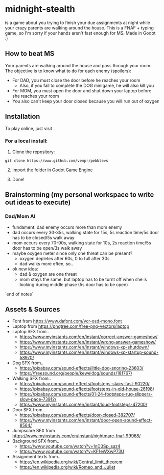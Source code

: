 # midnight-stealth
is a game about you trying to finish your due assignments at night while your
crazy parents are walking around the house. This is a FNAF + typing game,
so I'm sorry if your hands aren't fast enough for MS. Made in Godot :)

## How to beat MS

Your parents are walking around the house and pass through your room.
The objective is to know what to do for each enemy (spoilers):
- For DAD, you must close the door before he reaches your room
	- Also, if you fail to complete the DOG minigame, he will also kill you
- For MOM, you must open the door and shut down your laptop before she reaches your room
- You also can't keep your door closed because you will run out of oxygen

## Installation

To play online, just visit .

### For a local install:

1. Clone the repository:

`git clone https://www.github.com/vempr/pebblevs`

2. Import the folder in Godot Game Engine

3. Done!

## Brainstorming (my personal workspace to write out ideas to execute)
### Dad/Mom AI
- fundament: dad enemy occurs more than mom enemy
- dad occurs every 30-35s, walking state for 15s, 5s reaction time/5s door has to be closed/5s walk away
- mom occurs every 70-90s, walking state for 10s, 2s reaction time/5s door has to be open/3s walk away
- maybe oxygen meter since only one threat can be present?
	- oxygen depletes after 60s, 0 to full after 30s
	- dad walks more often, so..
- ok new idea:
	- dad & oxygen are one threat
	- mom stays the same, but laptop has to be turnt off when she is looking during middle phase (5s door has to be open)

´end of notes´

## Assets & Sources
- Font from https://www.dafont.com/vcr-osd-mono.font
- Laptop from https://pngtree.com/free-png-vectors/laptop
- Laptop SFX from..
	- https://www.myinstants.com/en/instant/correct-answer-gameshow/
	- https://www.myinstants.com/en/instant/wrong-answer-gameshow/
	- https://www.myinstants.com/en/instant/windows-xp-shutdown/
	- https://www.myinstants.com/en/instant/windows-xp-startup-sound-58970/
- Dog SFX from..
	- https://pixabay.com/sound-effects/little-dog-snoring-23603/
	- https://freesound.org/people/keweldog/sounds/181767/
- Walking SFX from..
	- https://pixabay.com/sound-effects/footsteps-stairs-fast-90220/
	- https://pixabay.com/sound-effects/footsteps-in-old-house-26198/
	- https://pixabay.com/sound-effects/01-24-footsteps-rug-slippers-slow-pace-73912/
	- https://www.myinstants.com/en/instant/loud-footsteps-47200/
- Door SFX from..
	- https://pixabay.com/sound-effects/door-closed-382707/
	- https://www.myinstants.com/en/instant/door-open-sound-effect-8564/
- Jumpscare SFX from https://www.myinstants.com/en/instant/nightmare-fnaf-99968/
- Background SFX from..
	- https://www.youtube.com/watch?v=1nD3Sp_saz4
	- https://www.youtube.com/watch?v=KF1eWXwP73U
- Assignment texts from..
	- https://en.wikipedia.org/wiki/Central_limit_theorem
	- https://en.wikipedia.org/wiki/Romeo_and_Juliet

